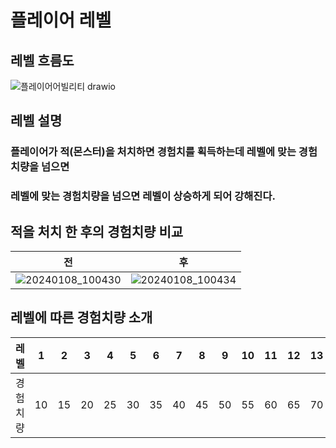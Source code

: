 # 플레이어 레벨

## 레벨 흐름도
![플레이어어빌리티 drawio](https://github.com/ACEDIA2567/CityGun/assets/101154683/1e46344e-719a-43a8-a803-d4605fa2259f)

## 레벨 설명
### 플레이어가 적(몬스터)을 처치하면 경험치를 획득하는데 레벨에 맞는 경험치량을 넘으면
### 레벨에 맞는 경험치량을 넘으면 레벨이 상승하게 되어 강해진다.

## 적을 처치 한 후의 경험치량 비교
|전|후|
|:---:|:---:|
|![20240108_100430](https://github.com/ACEDIA2567/CityGun/assets/101154683/79dc1bed-a52f-4854-9280-031a8a4cbaaa)|![20240108_100434](https://github.com/ACEDIA2567/CityGun/assets/101154683/46eb9e15-aaea-4434-b7a4-8919617a2933)|

## 레벨에 따른 경험치량 소개
|레벨|1|2|3|4|5|6|7|8|9|10|11|12|13|14|15|
|:---:|:---:|:---:|:---:|:---:|:---:|:---:|:---:|:---:|:---:|:---:|:---:|:---:|:---:|:---:|:---:|
|경험치량|10|15|20|25|30|35|40|45|50|55|60|65|70|75|80|
